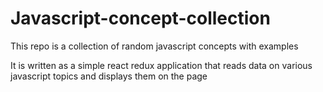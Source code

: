 # Javascript-concept-collection
This repo is a collection of random javascript concepts with examples

It is written as a simple react redux application that reads data on various javascript topics 
and displays them on the page
